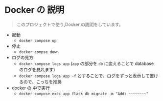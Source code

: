 # Docker の 説明

> このプロジェクトで使う,Docker の説明をしています。

- 起動
  - `docker compose up`
- 停止
  - `docker compse down`
- ログの見方
  - `docker compose logs app` (`app` の部分を `db` に変えることで database のログを見れます)<br>
  - `docker compose logs app -f` とすることで、ログをずっと表示して置けるので、こっちを推奨
- docker の 中で実行
  - `docker compose exec app flask db migrate -m "Add: ~~~~~~~~"`